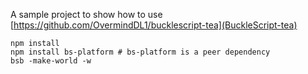 A sample project to show how to use [https://github.com/OvermindDL1/bucklescript-tea](BuckleScript-tea)

```
npm install
npm install bs-platform # bs-platform is a peer dependency
bsb -make-world -w
```
